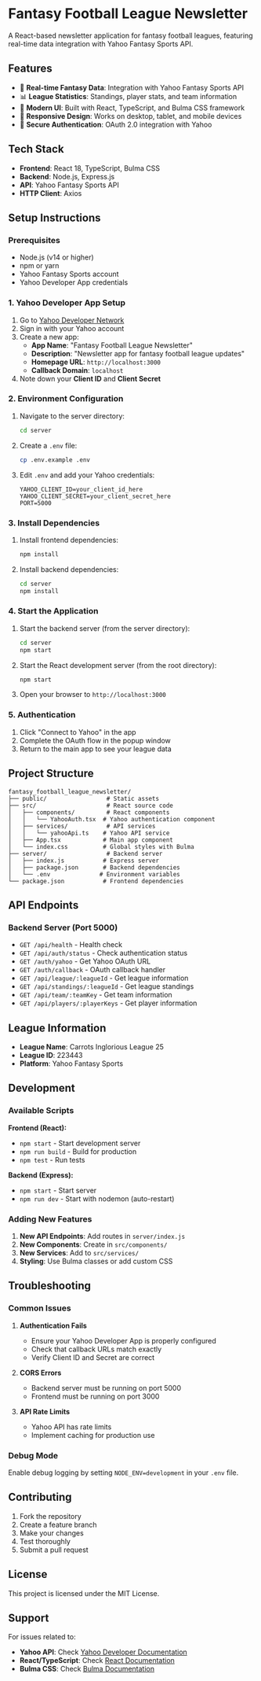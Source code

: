 # Fantasy Football League Newsletter

A React-based newsletter application for fantasy football leagues, featuring real-time data integration with Yahoo Fantasy Sports API.

## Features

- 🏈 **Real-time Fantasy Data**: Integration with Yahoo Fantasy Sports API
- 📊 **League Statistics**: Standings, player stats, and team information
- 🎨 **Modern UI**: Built with React, TypeScript, and Bulma CSS framework
- 📱 **Responsive Design**: Works on desktop, tablet, and mobile devices
- 🔐 **Secure Authentication**: OAuth 2.0 integration with Yahoo

## Tech Stack

- **Frontend**: React 18, TypeScript, Bulma CSS
- **Backend**: Node.js, Express.js
- **API**: Yahoo Fantasy Sports API
- **HTTP Client**: Axios

## Setup Instructions

### Prerequisites

- Node.js (v14 or higher)
- npm or yarn
- Yahoo Fantasy Sports account
- Yahoo Developer App credentials

### 1. Yahoo Developer App Setup

1. Go to [Yahoo Developer Network](https://developer.yahoo.com/apps/)
2. Sign in with your Yahoo account
3. Create a new app:
   - **App Name**: "Fantasy Football League Newsletter"
   - **Description**: "Newsletter app for fantasy football league updates"
   - **Homepage URL**: `http://localhost:3000`
   - **Callback Domain**: `localhost`
4. Note down your **Client ID** and **Client Secret**

### 2. Environment Configuration

1. Navigate to the server directory:
   ```bash
   cd server
   ```

2. Create a `.env` file:
   ```bash
   cp .env.example .env
   ```

3. Edit `.env` and add your Yahoo credentials:
   ```env
   YAHOO_CLIENT_ID=your_client_id_here
   YAHOO_CLIENT_SECRET=your_client_secret_here
   PORT=5000
   ```

### 3. Install Dependencies

1. Install frontend dependencies:
   ```bash
   npm install
   ```

2. Install backend dependencies:
   ```bash
   cd server
   npm install
   ```

### 4. Start the Application

1. Start the backend server (from the server directory):
   ```bash
   cd server
   npm start
   ```

2. Start the React development server (from the root directory):
   ```bash
   npm start
   ```

3. Open your browser to `http://localhost:3000`

### 5. Authentication

1. Click "Connect to Yahoo" in the app
2. Complete the OAuth flow in the popup window
3. Return to the main app to see your league data

## Project Structure

```
fantasy_football_league_newsletter/
├── public/                 # Static assets
├── src/                    # React source code
│   ├── components/         # React components
│   │   └── YahooAuth.tsx  # Yahoo authentication component
│   ├── services/           # API services
│   │   └── yahooApi.ts    # Yahoo API service
│   ├── App.tsx            # Main app component
│   └── index.css          # Global styles with Bulma
├── server/                 # Backend server
│   ├── index.js           # Express server
│   ├── package.json       # Backend dependencies
│   └── .env              # Environment variables
└── package.json           # Frontend dependencies
```

## API Endpoints

### Backend Server (Port 5000)

- `GET /api/health` - Health check
- `GET /api/auth/status` - Check authentication status
- `GET /auth/yahoo` - Get Yahoo OAuth URL
- `GET /auth/callback` - OAuth callback handler
- `GET /api/league/:leagueId` - Get league information
- `GET /api/standings/:leagueId` - Get league standings
- `GET /api/team/:teamKey` - Get team information
- `GET /api/players/:playerKeys` - Get player information

## League Information

- **League Name**: Carrots Inglorious League 25
- **League ID**: 223443
- **Platform**: Yahoo Fantasy Sports

## Development

### Available Scripts

**Frontend (React):**
- `npm start` - Start development server
- `npm run build` - Build for production
- `npm test` - Run tests

**Backend (Express):**
- `npm start` - Start server
- `npm run dev` - Start with nodemon (auto-restart)

### Adding New Features

1. **New API Endpoints**: Add routes in `server/index.js`
2. **New Components**: Create in `src/components/`
3. **New Services**: Add to `src/services/`
4. **Styling**: Use Bulma classes or add custom CSS

## Troubleshooting

### Common Issues

1. **Authentication Fails**
   - Ensure your Yahoo Developer App is properly configured
   - Check that callback URLs match exactly
   - Verify Client ID and Secret are correct

2. **CORS Errors**
   - Backend server must be running on port 5000
   - Frontend must be running on port 3000

3. **API Rate Limits**
   - Yahoo API has rate limits
   - Implement caching for production use

### Debug Mode

Enable debug logging by setting `NODE_ENV=development` in your `.env` file.

## Contributing

1. Fork the repository
2. Create a feature branch
3. Make your changes
4. Test thoroughly
5. Submit a pull request

## License

This project is licensed under the MIT License.

## Support

For issues related to:
- **Yahoo API**: Check [Yahoo Developer Documentation](https://developer.yahoo.com/fantasysports/)
- **React/TypeScript**: Check [React Documentation](https://reactjs.org/)
- **Bulma CSS**: Check [Bulma Documentation](https://bulma.io/) 